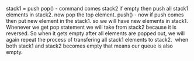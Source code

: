 stack1 = push
pop() - command comes
stack2 if empty then push all stack1 elements in stack2.
now pop the top element.
push() -
now if push comes then put new element in the stack1. so we will have new elements in stack1.
Whenever we get pop statement we will take from stack2 because it is reversed.
So when it gets empty after all elements are popped out, we will again repeat the process of transfering all stack1 elements to stack2.
​
when both stack1 and stack2 becomes empty that means our queue is also empty.